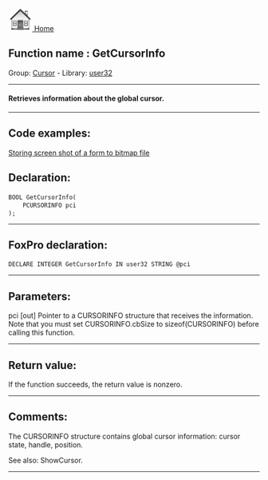 [<img src="../../images/home.png"> Home ](https://github.com/VFPX/Win32API)  

## Function name : GetCursorInfo
Group: [Cursor](../../functions_group.md#Cursor)  -  Library: [user32](../../../libraries.md#user32)  
***  


#### Retrieves information about the global cursor.
***  


## Code examples:
[Storing screen shot of a form to bitmap file](../../samples/sample_187.md)  

## Declaration:
```foxpro  
BOOL GetCursorInfo(
	PCURSORINFO pci
);  
```  
***  


## FoxPro declaration:
```foxpro  
DECLARE INTEGER GetCursorInfo IN user32 STRING @pci  
```  
***  


## Parameters:
pci
[out] Pointer to a CURSORINFO structure that receives the information. Note that you must set CURSORINFO.cbSize to sizeof(CURSORINFO) before calling this function.   
***  


## Return value:
If the function succeeds, the return value is nonzero.  
***  


## Comments:
The CURSORINFO structure contains global cursor information: cursor state, handle, position.  
  
See also: ShowCursor.  
  
***  

